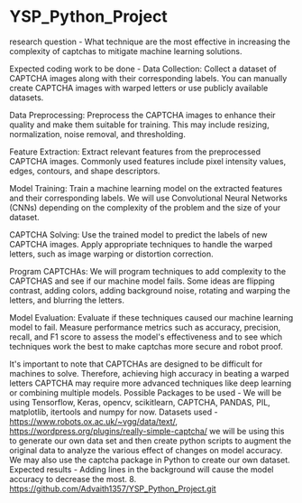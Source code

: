 # YSP_Python_Project

research question -	What technique are the most effective in increasing the complexity of captchas to mitigate machine learning solutions. 


Expected coding work to be done - 
Data Collection: Collect a dataset of CAPTCHA images along with their corresponding labels. You can manually create CAPTCHA images with warped letters or use publicly available datasets.

Data Preprocessing: Preprocess the CAPTCHA images to enhance their quality and make them suitable for training. This may include resizing, normalization, noise removal, and thresholding.

Feature Extraction: Extract relevant features from the preprocessed CAPTCHA images. 
Commonly used features include pixel intensity values, edges, contours, and shape descriptors.

Model Training: Train a machine learning model on the extracted features and their corresponding labels. We will use Convolutional Neural Networks (CNNs) depending on the complexity of the problem and the size of your dataset.

CAPTCHA Solving: Use the trained model to predict the labels of new CAPTCHA images. Apply appropriate techniques to handle the warped letters, such as image warping or distortion correction.

Program CAPTCHAs: We will program techniques to add complexity to the CAPTCHAS and see if our machine model fails. Some ideas are flipping contrast, adding colors, adding background noise, rotating  and warping the letters, and blurring the letters.  

Model Evaluation: Evaluate if these techniques caused our machine learning model to fail. Measure performance metrics such as accuracy, precision, recall, and F1 score to assess the model's effectiveness and to see which techniques work the best to make captchas more secure and robot proof. 

It's important to note that CAPTCHAs are designed to be difficult for machines to solve. Therefore, achieving high accuracy in beating a warped letters CAPTCHA may require more advanced techniques like deep learning or combining multiple models.
Possible Packages to be used -	We will be using Tensorflow, Keras, opencv, scikitlearn, CAPTCHA, PANDAS, PIL, matplotlib, itertools and numpy for now. 
Datasets used - https://www.robots.ox.ac.uk/~vgg/data/text/, https://wordpress.org/plugins/really-simple-captcha/
we will be using this to generate our own data set and then create python scripts to augment the original data to analyze the various effect of changes on model accuracy. 
We may also use the captcha package in Python to create our own dataset. 
Expected results - Adding lines in the background will cause the model accuracy to decrease the most.
8.	https://github.com/Advaith1357/YSP_Python_Project.git
